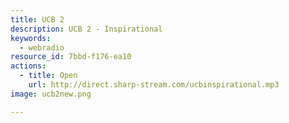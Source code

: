 ```yaml
---
title: UCB 2
description: UCB 2 - Inspirational
keywords:
  - webradio
resource_id: 7bbd-f176-ea10
actions:
  - title: Open
    url: http://direct.sharp-stream.com/ucbinspirational.mp3
image: ucb2new.png

---
```











